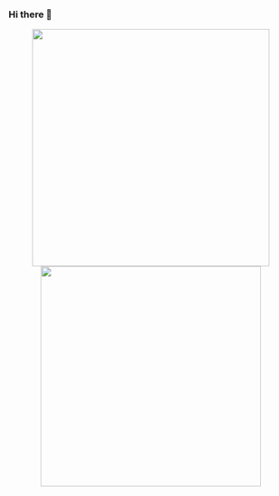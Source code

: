 ### Hi there 👋

<!--
**mttorres/mttorres** is a ✨ _special_ ✨ repository because its `README.md` (this file) appears on your GitHub profile.

Here are some ideas to get you started:

- 🔭 I’m currently working on ...
- 🌱 I’m currently learning ...
- 👯 I’m looking to collaborate on ...
- 🤔 I’m looking for help with ...
- 💬 Ask me about ...
- 📫 How to reach me: ...
- 😄 Pronouns: ...
- ⚡ Fun fact: ...
-->

<div align="center">
  
<a href="https://github.com/mttorres">  
  <img width="420px" src="https://github-readme-stats.vercel.app/api?username=mttorres&theme=dark&show_icons=true&count_private=true&role=OWNER,COLLABORATOR" />
</a>  
<br/>  
<a href="https://github.com/mttorres">    
  <img width="390px" src="https://github-readme-stats.vercel.app/api/top-langs/?username=mttorres&hide=html&theme=dracula&layout=compact&show_icons=true" />
</a>    
</div>
